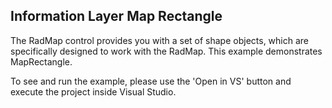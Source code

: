 ## Information Layer Map Rectangle
The RadMap control provides you with a set of shape objects, which are specifically designed to work with the RadMap. This example demonstrates MapRectangle.

To see and run the example, please use the 'Open in VS' button and execute the project inside Visual Studio.

[//]: <keywords:Location, RadiusX, RadiusY>
